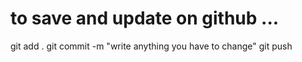 # to save and update on github ...

git add .
git commit -m "write anything you have to change"
git push
